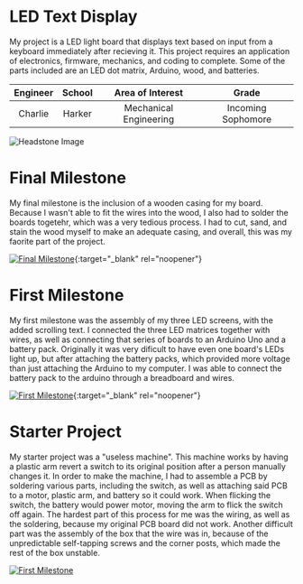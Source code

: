 # LED Text Display
My project is a LED light board that displays text based on input from a keyboard immediately after recieving it. This project requires an application of electronics, firmware, mechanics, and coding to complete. Some of the parts included are an LED dot matrix, Arduino, wood, and batteries.

| **Engineer** | **School** | **Area of Interest** | **Grade** |
|:--:|:--:|:--:|:--:|
| Charlie | Harker | Mechanical Engineering | Incoming Sophomore

![Headstone Image](https://lh3.googleusercontent.com/pw/AM-JKLVs9trnXZUrd4V11R0wOuXXsekP2_Gx0DtO6qCIVjfh6Jm-6HCGO92EJys8hOO0I5ZDOunO8ZjfBinO9AG3NcOX4Rn8i59hbT2xma8Zomp6D1xR0Z3P_WRE4PKBfOWR-_4H1VBKVParytHjWgQfq-k=s1036-no?authuser=0)

# Final Milestone
My final milestone is the inclusion of a wooden casing for my board. Because I wasn't able to fit the wires into the wood, I also had to solder the boards togetehr, which was a very tedious process. I had to cut, sand, and stain the wood myself to make an adequate casing, and overall, this was my faorite part of the project.

[![Final Milestone](https://i3.ytimg.com/vi/v1SFLFnWgHc/maxresdefault.jpg)](https://www.youtube.com/watch?v=v1SFLFnWgHc&t=2s&feature=emb_logo "Final Milestone"){:target="_blank" rel="noopener"}

# First Milestone
My first milestone was the assembly of my three LED screens, with the added scrolling text. I connected the three LED matrices together with wires, as well as connecting that series of boards to an Arduino Uno and a battery pack. Originally it was very dificult to have even one board's LEDs light up, but after attaching the battery packs, which provided more voltage than just attaching the Arduino to my computer. I was able to connect the battery pack to the arduino through a breadboard and wires.

[![First Milestone](https://i3.ytimg.com/vi/o7z0u-YCULg/maxresdefault.jpg)](https://www.youtube.com/watch?v=o7z0u-YCULg&feature=emb_logo "First Milestone"){:target="_blank" rel="noopener"}

# Starter Project
My starter project was a "useless machine". This machine works by having a plastic arm revert a switch to its original position after a person manually changes it. In order to make the machine, I had to assemble a PCB by soldering various parts, including the switch, as well as attaching said PCB to a motor, plastic arm, and battery so it could work. When flicking the switch, the battery would power motor, moving the arm to flick the switch off again. The hardest part of this process for me was the wiring, as well as the soldering, because my original PCB board did not work. Another difficult part was the assembly of the box that the wire was in, because of the unpredictable self-tapping screws and the corner posts, which made the rest of the box unstable. 

[![First Milestone](https://i3.ytimg.com/vi/GVJ7ubITNtI/maxresdefault.jpg)](https://www.youtube.com/watch?v=GVJ7ubITNtI&ab_channel=BlueStampEng)

